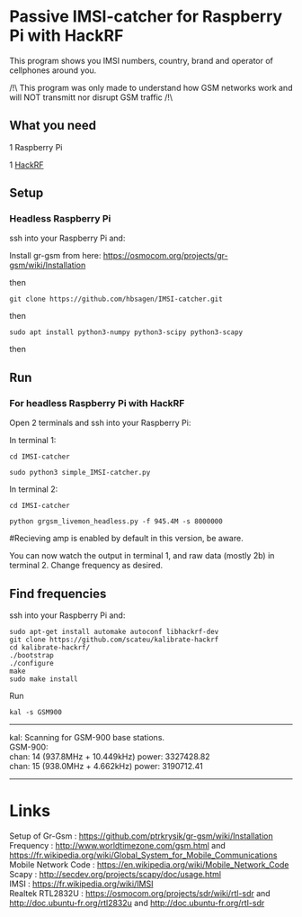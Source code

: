 # Passive IMSI-catcher for Raspberry Pi with HackRF
This program shows you IMSI numbers, country, brand and operator of cellphones around you.  
  
/!\ This program was only made to understand how GSM networks work and will NOT transmitt nor disrupt GSM traffic /!\

## What you need

1 Raspberry Pi

1 [HackRF](https://greatscottgadgets.com/hackrf/)  
  
  
## Setup

### Headless Raspberry Pi

ssh into your Raspberry Pi and:

Install gr-gsm from here: https://osmocom.org/projects/gr-gsm/wiki/Installation

then

	git clone https://github.com/hbsagen/IMSI-catcher.git

then

	sudo apt install python3-numpy python3-scipy python3-scapy

then


## Run

### For headless Raspberry Pi with HackRF

Open 2 terminals and ssh into your Raspberry Pi:

In terminal 1:

	cd IMSI-catcher

	sudo python3 simple_IMSI-catcher.py

In terminal 2:

	cd IMSI-catcher

	python grgsm_livemon_headless.py -f 945.4M -s 8000000
	
#Recieving amp is enabled by default in this version, be aware.
	
You can now watch the output in terminal 1, and raw data (mostly 2b) in terminal 2. Change frequency as desired.


## Find frequencies

ssh into your Raspberry Pi and:

	sudo apt-get install automake autoconf libhackrf-dev
	git clone https://github.com/scateu/kalibrate-hackrf
	cd kalibrate-hackrf/
	./bootstrap
	./configure
	make
	sudo make install

Run  

	kal -s GSM900
***
kal: Scanning for GSM-900 base stations.  
GSM-900:  
	chan:   14 (937.8MHz + 10.449kHz)	power: 3327428.82  
	chan:   15 (938.0MHz + 4.662kHz)	power: 3190712.41
***
  
# Links

Setup of Gr-Gsm : https://github.com/ptrkrysik/gr-gsm/wiki/Installation  
Frequency : http://www.worldtimezone.com/gsm.html and https://fr.wikipedia.org/wiki/Global_System_for_Mobile_Communications  
Mobile Network Code : https://en.wikipedia.org/wiki/Mobile_Network_Code  
Scapy : http://secdev.org/projects/scapy/doc/usage.html  
IMSI : https://fr.wikipedia.org/wiki/IMSI  
Realtek RTL2832U : https://osmocom.org/projects/sdr/wiki/rtl-sdr and http://doc.ubuntu-fr.org/rtl2832u and http://doc.ubuntu-fr.org/rtl-sdr  
